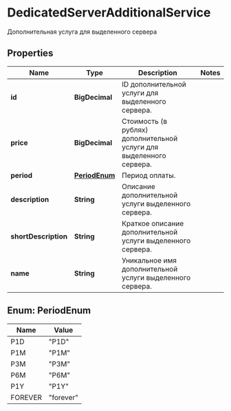 

# DedicatedServerAdditionalService

Дополнительная услуга для выделенного сервера

## Properties

| Name | Type | Description | Notes |
|------------ | ------------- | ------------- | -------------|
|**id** | **BigDecimal** | ID дополнительной услуги для выделенного сервера. |  |
|**price** | **BigDecimal** | Стоимость (в рублях) дополнительной услуги для выделенного сервера. |  |
|**period** | [**PeriodEnum**](#PeriodEnum) | Период оплаты. |  |
|**description** | **String** | Описание дополнительной услуги выделенного сервера. |  |
|**shortDescription** | **String** | Краткое описание дополнительной услуги выделенного сервера. |  |
|**name** | **String** | Уникальное имя дополнительной услуги выделенного сервера. |  |



## Enum: PeriodEnum

| Name | Value |
|---- | -----|
| P1D | &quot;P1D&quot; |
| P1M | &quot;P1M&quot; |
| P3M | &quot;P3M&quot; |
| P6M | &quot;P6M&quot; |
| P1Y | &quot;P1Y&quot; |
| FOREVER | &quot;forever&quot; |



